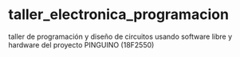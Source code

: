 # taller_electronica_programacion
taller de programación y diseño de circuitos usando software libre y hardware del proyecto PINGUINO (18F2550)
